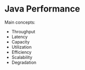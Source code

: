 # Java Performance

Main concepts:

- Throughput
- Latency
- Capacity
- Utilization
- Efficiency
- Scalability
- Degradation
